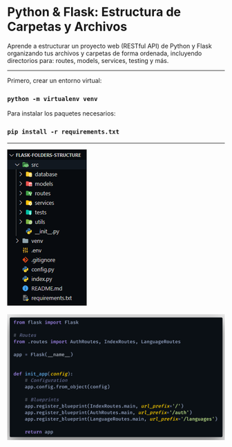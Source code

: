 # Python & Flask: Estructura de Carpetas y Archivos

Aprende a estructurar un proyecto web (RESTful API) de Python y Flask organizando tus archivos y carpetas de forma ordenada, incluyendo directorios para: routes, models, services, testing y más.

<hr/>

Primero, crear un entorno virtual:
### `python -m virtualenv venv`

Para instalar los paquetes necesarios:
### `pip install -r requirements.txt`

<hr/>

![](./preview1.png)
<br/><br/>
![](./preview2.png)
